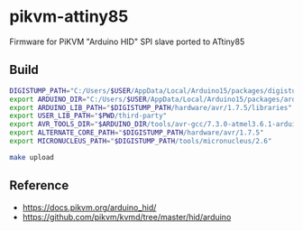 # pikvm-attiny85

Firmware for PiKVM "Arduino HID" SPI slave ported to ATtiny85

## Build
```bash
DIGISTUMP_PATH="C:/Users/$USER/AppData/Local/Arduino15/packages/digistump"
export ARDUINO_DIR="C:/Users/$USER/AppData/Local/Arduino15/packages/arduino"
export ARDUINO_LIB_PATH="$DIGISTUMP_PATH/hardware/avr/1.7.5/libraries"
export USER_LIB_PATH="$PWD/third-party"
export AVR_TOOLS_DIR="$ARDUINO_DIR/tools/avr-gcc/7.3.0-atmel3.6.1-arduino7"
export ALTERNATE_CORE_PATH="$DIGISTUMP_PATH/hardware/avr/1.7.5"
export MICRONUCLEUS_PATH="$DIGISTUMP_PATH/tools/micronucleus/2.6"

make upload
```

## Reference

- https://docs.pikvm.org/arduino_hid/
- https://github.com/pikvm/kvmd/tree/master/hid/arduino
